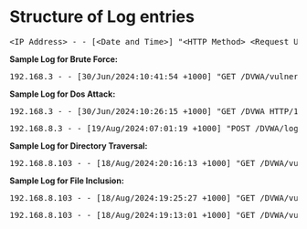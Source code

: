 <h1>Structure of Log entries</h1>
<pre>&lt;IP Address> - - [&lt;Date and Time>] "&lt;HTTP Method> &lt;Request URL> &lt;HTTP Version>" &lt;HTTP Status Code> &ltResponse Size></pre>
<b>Sample Log for Brute Force:</b>
<pre>192.168.3 - - [30/Jun/2024:10:41:54 +1000] "GET /DVWA/vulnerabilities/brute/?username=admin&password=letmein&Login=Login HTTP/1.0" 200 4292</pre>

<b>Sample Log for Dos Attack:</b>
<pre>192.168.3 - - [30/Jun/2024:10:26:15 +1000] "GET /DVWA HTTP/1.1" 408 1011</pre>
<pre>192.168.8.3 - - [19/Aug/2024:07:01:19 +1000] "POST /DVWA/login.php HTTP/1.1" 302 -</pre>


<b>Sample Log for Directory Traversal:</b>
<pre>192.168.8.103 - - [18/Aug/2024:20:16:13 +1000] "GET /DVWA/vulnerabilities/fi/?page=../../../../../../../../../../etc/passwd HTTP/1.1" 200 22</pre>

<b>Sample Log for File Inclusion:</b>
<pre>192.168.8.103 - - [18/Aug/2024:19:25:27 +1000] "GET /DVWA/vulnerabilities/fi/?page=file4.php HTTP/1.1" 200 3565</pre>
<pre>192.168.8.103 - - [18/Aug/2024:19:13:01 +1000] "GET /DVWA/vulnerabilities/fi/?page=https://google.com HTTP/1.1" 200 3237</pre>
